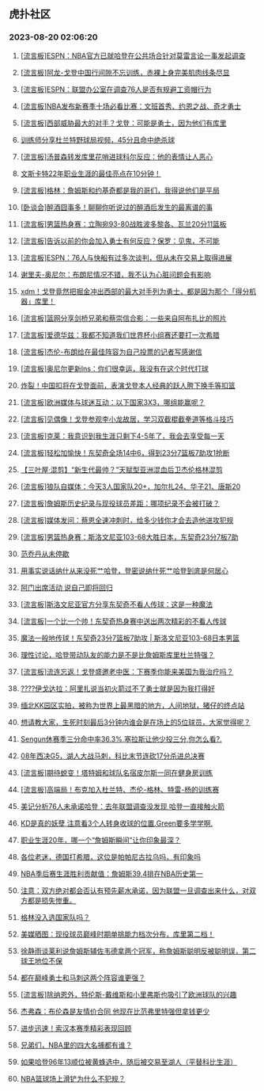 ## 虎扑社区 
### 2023-08-20 02:06:20

1. [[流言板]ESPN：NBA官方已就哈登在公共场合针对莫雷言论一事发起调查](https://bbs.hupu.com/61741904.html)

2. [[流言板]阿龙-戈登中国行间隙不忘训练，赤裸上身完美肌肉线条尽显](https://bbs.hupu.com/61740694.html)

3. [[流言板]ESPN：联盟办公室在调查76人是否有规避工资帽行为](https://bbs.hupu.com/61742959.html)

4. [[流言板]NBA发布新赛季十场必看比赛：文班首秀、约恩之战、奇才勇士](https://bbs.hupu.com/61741152.html)

5. [[流言板]西部威胁最大的对手？戈登：可能是勇士，因为他们有库里](https://bbs.hupu.com/61745242.html)

6. [训练师分享杜兰特野球局视频，45分且命中绝杀球](https://bbs.hupu.com/61738995.html)

7. [[流言板]汤普森转发库里花哨进球科尔反应：他的表情让人恶心](https://bbs.hupu.com/61739943.html)

8. [文斯卡特22年职业生涯的最佳亮点在10分钟！](https://bbs.hupu.com/61738747.html)

9. [[流言板]格林：詹姆斯和约基奇都是我的哥们，我得说他们是平局](https://bbs.hupu.com/61739793.html)

10. [[卧谈会]醉酒囧事多！聊聊你听说过的醉酒后发生的最离谱的事](https://bbs.hupu.com/61742533.html)

11. [[流言板]男篮热身赛：立陶宛93-80战胜波多黎各、瓦兰20分11篮板](https://bbs.hupu.com/61744733.html)

12. [[流言板]告诉以前的你会加入勇士有何反应？保罗：见鬼，不可能](https://bbs.hupu.com/61745417.html)

13. [[流言板]ESPN：76人与快船有过多次谈判，但从未在交易上取得进展](https://bbs.hupu.com/61742759.html)

14. [谢里夫-奥尼尔：布朗尼情况不错，我不认为心脏问题会有影响](https://bbs.hupu.com/61744159.html)

15. [xdm！戈登竟然把掘金冲出西部的最大对手列为勇士，都是因为那个「得分机器」库里！](https://bbs.hupu.com/61743877.html)

16. [[流言板]篮网分享剑桥兄弟和蔡崇信合影：一些来自阿布扎比的照片](https://bbs.hupu.com/61745677.html)

17. [[流言板]爱德华兹：我都不知道我们世界杯小组赛还要打一次希腊](https://bbs.hupu.com/61745247.html)

18. [[流言板]杰伦-布朗给在最佳阵容为自己投票的记者写感谢信](https://bbs.hupu.com/61744840.html)

19. [[流言板]奥尼尔更新Ins：你们很幸运，我没有在这个时代打球](https://bbs.hupu.com/61740064.html)

20. [炸裂！中国扣将在戈登面前，表演戈登本人经典的跃人胯下换手等扣篮](https://bbs.hupu.com/61745974.html)

21. [[流言板]欧洲媒体与球迷互动：以下国家3X3，哪组能赢呢？](https://bbs.hupu.com/61745507.html)

22. [[流言板]见偶像！戈登参观李小龙故居，学习双截棍截拳道等格斗技巧](https://bbs.hupu.com/61735968.html)

23. [[流言板]克莱：我意识到我生涯只剩下4-5年了，我会去享受每一天](https://bbs.hupu.com/61739641.html)

24. [[流言板]轻松加愉快！东契奇全场14中6，得到23分7篮板7助攻1抢断](https://bbs.hupu.com/61738196.html)

25. [【三叶屋·混剪】“新生代最帅？”天赋型亚洲混血后卫杰伦格林混剪](https://bbs.hupu.com/61736794.html)

26. [[流言板]狼队自媒体：今天3人国家队20+，加尔扎24、华子21、唐斯20](https://bbs.hupu.com/61744975.html)

27. [[流言板]詹姆斯历史纪录与现役球员差距：哪项纪录不会被打破？](https://bbs.hupu.com/61735075.html)

28. [[流言板]媒体发问：蔡恩全速冲刺时，给多少钱你才会去造他进攻犯规](https://bbs.hupu.com/61735319.html)

29. [[流言板]男篮热身赛：斯洛文尼亚103-68大胜日本，东契奇23分7板7助](https://bbs.hupu.com/61738194.html)

30. [范乔丹从未停歇](https://bbs.hupu.com/61744163.html)

31. [用事实说话纳什从来没死艹哈登，登密说纳什死艹哈登到底是何居心](https://bbs.hupu.com/61744905.html)

32. [阿门出席活动 说自己即将回归](https://bbs.hupu.com/61745010.html)

33. [[流言板]斯洛文尼亚官方分享东契奇不看人传球：这是一种魔法](https://bbs.hupu.com/61738529.html)

34. [[流言板]一个比一个帅！东契奇热身赛中送出两次精彩的不看人传球](https://bbs.hupu.com/61737993.html)

35. [魔法一般地传球！东契奇23分7篮板7助攻 | 斯洛文尼亚103-68日本男篮](https://bbs.hupu.com/61738689.html)

36. [理性讨论，哈登带动队友的能力是不是比詹姆斯库里杜兰特强？](https://bbs.hupu.com/61743648.html)

37. [[流言板]流连忘返！戈登盛邀老中医：下赛季你能来美国为我治疗吗？](https://bbs.hupu.com/61734841.html)

38. [????伊戈达拉：阿里扎说当初火箭过不了勇士就是因为我打得好](https://bbs.hupu.com/61743989.html)

39. [缅北KK园区实拍，被称为世界上最黑暗的地方，人间地狱，猪仔的终点站](https://bbs.hupu.com/61734564.html)

40. [想请教大家，生死时刻最后3分钟内谁会是在场上的5位球员，大家觉得呢？](https://bbs.hupu.com/61746007.html)

41. [Sengun休赛季三分命中率36.3%,塞拉斯让他少投三分,你怎么看?.](https://bbs.hupu.com/61745160.html)

42. [08年西决G5，湖人大战马刺，科比末节连砍17分杀进总决赛](https://bbs.hupu.com/61742984.html)

43. [[流言板]期待蜕变！塔特姆和球队名宿皮尔斯一同在健身房训练](https://bbs.hupu.com/61740855.html)

44. [[流言板]高端局！布克加入杜兰特、杰伦-格林、特雷-杨的训练赛](https://bbs.hupu.com/61734522.html)

45. [美记分析76人未承诺哈登：去年联盟调查没发现 哈登一直接触火箭](https://bbs.hupu.com/61743964.html)

46. [KD是真的妖孽,注意看3个人转身收球的位置.Green要多学学啊.](https://bbs.hupu.com/61743681.html)

47. [职业生涯20年，哪一个“詹姆斯瞬间”让你印象最深？](https://bbs.hupu.com/61745824.html)

48. [各位老迷，德国打希腊，这位是帕帕尼古拉乌吗，有印象吗](https://bbs.hupu.com/61745776.html)

49. [NBA季后赛生涯胜利贡献值：詹姆斯39.4排在NBA历史第一](https://bbs.hupu.com/61745797.html)

50. [注意：双方绝对都会否认有预先薪水承诺，因为联盟一旦调查出来什么，对双方都是损失惨重。](https://bbs.hupu.com/61744189.html)

51. [格林没入选国家队吗？](https://bbs.hupu.com/61742180.html)

52. [美媒晒图：现役球员巅峰时期单挑能力档次分布，库里第二档！](https://bbs.hupu.com/61745484.html)

53. [徐静雨谈莱利说詹姆斯辅佐韦德拿两个冠军，称詹姆斯聪明反被聪明误，第二球王地位不保](https://bbs.hupu.com/61744490.html)

54. [都在巅峰勇士和马刺这两个阵容谁更强？](https://bbs.hupu.com/61745766.html)

55. [[流言板]除纳恩外，特伦斯-戴维斯和小里弗斯也吸引了欧洲球队的兴趣](https://bbs.hupu.com/61744881.html)

56. [杰弗森：布伦森是友情价合同 他现在比范弗里特强但拿钱更少](https://bbs.hupu.com/61744098.html)

57. [进步迅速！索汉本赛季精彩表现回顾](https://bbs.hupu.com/61744107.html)

58. [兄弟们，NBA里的四大名捕都有谁？](https://bbs.hupu.com/61745402.html)

59. [如果哈登96年13顺位被黄蜂选中，随后被交易至湖人（平替科比生涯）](https://bbs.hupu.com/61744829.html)

60. [NBA篮球场上滑铲为什么不犯规？](https://bbs.hupu.com/61745379.html)

